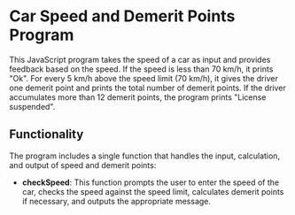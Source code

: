 # Car Speed and Demerit Points Program

This JavaScript program takes the speed of a car as input and provides feedback based on the speed. If the speed is less than 70 km/h, it prints "Ok". For every 5 km/h above the speed limit (70 km/h), it gives the driver one demerit point and prints the total number of demerit points. If the driver accumulates more than 12 demerit points, the program prints "License suspended".

## Functionality

The program includes a single function that handles the input, calculation, and output of speed and demerit points:

- **checkSpeed**: This function prompts the user to enter the speed of the car, checks the speed against the speed limit, calculates demerit points if necessary, and outputs the appropriate message.
